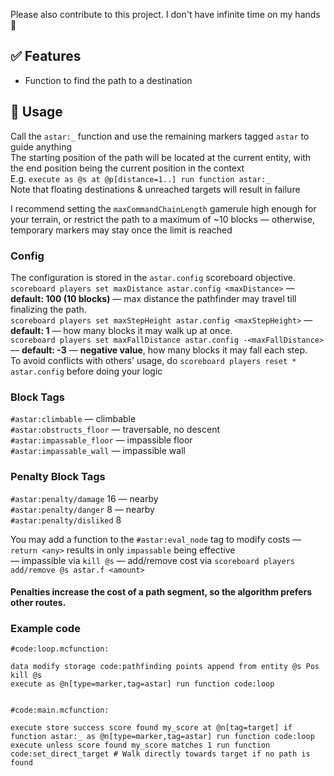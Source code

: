 Please also contribute to this project. I don't have infinite time on my hands 🥺

## ✅ Features
- Function to find the path to a destination

## 📖 Usage
Call the `astar:_` function and use the remaining markers tagged `astar` to guide anything\
The starting position of the path will be located at the current entity, with the end position being the current position in the context\
E.g. `execute as @s at @p[distance=1..] run function astar:_`\
Note that floating destinations & unreached targets will result in failure

I recommend setting the `maxCommandChainLength` gamerule high enough for your terrain, or restrict the path to a maximum of ~10 blocks — otherwise, temporary markers may stay once the limit is reached

### Config
The configuration is stored in the `astar.config` scoreboard objective.\
`scoreboard players set maxDistance astar.config <maxDistance>` — **default: 100 (10 blocks)** — max distance the pathfinder may travel till finalizing the path.\
`scoreboard players set maxStepHeight astar.config <maxStepHeight>` — **default: 1** — how many blocks it may walk up at once.\
`scoreboard players set maxFallDistance astar.config -<maxFallDistance>` — **default: -3** — **negative value**, how many blocks it may fall each step.\
To avoid conflicts with others' usage, do `scoreboard players reset * astar.config` before doing your logic
### Block Tags
`#astar:climbable` — climbable\
`#astar:obstructs_floor` — traversable, no descent\
`#astar:impassable_floor` — impassible floor\
`#astar:impassable_wall` — impassible wall

### Penalty Block Tags
`#astar:penalty/damage` 16 — nearby\
`#astar:penalty/danger` 8 — nearby\
`#astar:penalty/disliked` 8

You may add a function to the `#astar:eval_node` tag to modify costs — `return <any>` results in only `impassable` being effective\
— impassible via `kill @s` — add/remove cost via `scoreboard players add/remove @s astar.f <amount>`
#### Penalties increase the cost of a path segment, so the algorithm prefers other routes.

### Example code
```
#code:loop.mcfunction:

data modify storage code:pathfinding points append from entity @s Pos
kill @s
execute as @n[type=marker,tag=astar] run function code:loop


#code:main.mcfunction:

execute store success score found my_score at @n[tag=target] if function astar:_ as @n[type=marker,tag=astar] run function code:loop
execute unless score found my_score matches 1 run function code:set_direct_target # Walk directly towards target if no path is found
```